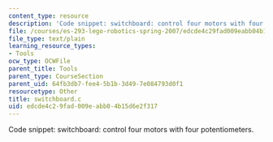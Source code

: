 ```yaml
---
content_type: resource
description: 'Code snippet: switchboard: control four motors with four potentiometers.'
file: /courses/es-293-lego-robotics-spring-2007/edcde4c29fad009eabb04b15d6e2f317_switchboard.c
file_type: text/plain
learning_resource_types:
- Tools
ocw_type: OCWFile
parent_title: Tools
parent_type: CourseSection
parent_uid: 64fb3db7-fee4-5b1b-3d49-7e084793d0f1
resourcetype: Other
title: switchboard.c
uid: edcde4c2-9fad-009e-abb0-4b15d6e2f317
---
```

Code snippet: switchboard: control four motors with four potentiometers.

